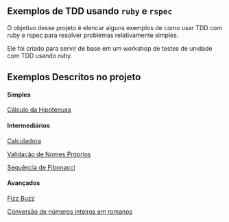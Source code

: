 ## Exemplos de TDD usando `ruby` e `rspec`

O objetivo desse projeto é elencar alguns exemplos de como usar TDD com ruby e rspec para resolver problemas relativamente simples.

Ele foi criado para servir de base em um workshop de testes de unidade com TDD usando ruby.

## Exemplos Descritos no projeto

#### Simples
[Cálculo da Hipotenusa](hypotenuse/hypotenuse.md)

#### Intermediários
[Calculadora](calcator/calculator.md)

[Validação de Nomes Próprios](name_validator/name_validator.md)

[Sequência de Fibonacci](fibonacci/fibonacci.md)

#### Avançados
[Fizz Buzz](fizz-buzz/fizz-buzz.md)

[Conversão de números inteiros em romanos](roman-number-conversion/roman-number-conversion.md)